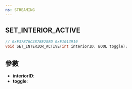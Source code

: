 ```yaml
---
ns: STREAMING
---
```

## SET_INTERIOR_ACTIVE

```c
// 0xE37B76C387BE28ED 0xE1013910
void SET_INTERIOR_ACTIVE(int interiorID, BOOL toggle);
```


## 參數
* **interiorID**: 
* **toggle**: 

